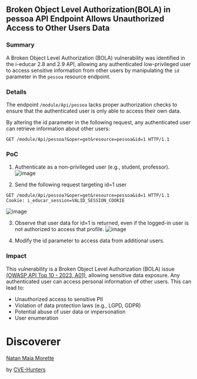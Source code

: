 ## Broken Object Level Authorization(BOLA) in pessoa API Endpoint Allows Unauthorized Access to Other Users Data

### Summary

A Broken Object Level Authorization (BOLA) vulnerability was identified in the i-educar 2.8 and 2.9 API, allowing any authenticated low-privileged user to access sensitive information from other users by manipulating the `id` parameter in the `pessoa` resource endpoint. 


### Details

The endpoint `/module/Api/pessoa` lacks proper authorization checks to ensure that the authenticated user is only able to access their own data.

By altering the id parameter in the following request, any authenticated user can retrieve information about other users:

`GET /module/Api/pessoa?&oper=get&resource=pessoa&id=1 HTTP/1.1
`

### PoC

1. Authenticate as a non-privileged user (e.g., student, professor).
![image](https://github.com/user-attachments/assets/bc3ac579-2633-4d43-b2e4-4235c56fb4e7)

2. Send the following request targeting id=1 user
```
GET /module/Api/pessoa?&oper=get&resource=pessoa&id=1 HTTP/1.1
Cookie: i_educar_session=VALID_SESSION_COOKIE
```
![image](https://github.com/user-attachments/assets/5aa2edd8-83f9-48f2-ac3b-46cde2a26029)

3. Observe that user data for id=1 is returned, even if the logged-in user is not authorized to access that profile.
![image](https://github.com/user-attachments/assets/4349ff5b-6600-4b26-9643-b0a0ad461fb5)

4. Modify the id parameter to access data from additional users.


### Impact
This vulnerability is a Broken Object Level Authorization (BOLA) issue [(OWASP API Top 10 - 2023, A01)](https://owasp.org/API-Security/editions/2023/en/0xa1-broken-object-level-authorization/), allowing sensitive data exposure. Any authenticated user can access personal information of other users. This can lead to:

- Unauthorized access to sensitive PII
- Violation of data protection laws (e.g., LGPD, GDPR)
- Potential abuse of user data or impersonation
- User enumeration


# Discoverer

[Natan Maia Morette](https://nmmorette.github.io) 

by [CVE-Hunters](https://github.com/Sec-Dojo-Cyber-House/cve-hunters)